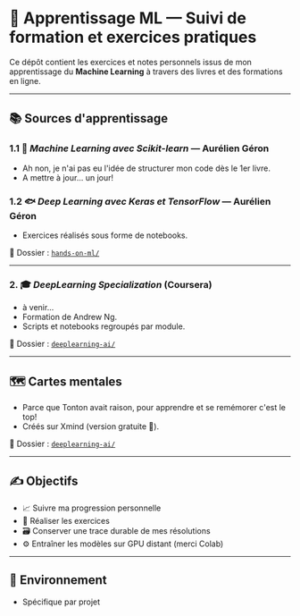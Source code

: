 # 🧠 Apprentissage ML — Suivi de formation et exercices pratiques

Ce dépôt contient les exercices et notes personnels issus de mon apprentissage du **Machine Learning** à travers des livres et des formations en ligne. 

---

## 📚 Sources d'apprentissage

### 1.1 🦎 *Machine Learning avec Scikit-learn* — Aurélien Géron
- Ah non, je n'ai pas eu l'idée de structurer mon code dès le 1er livre.
- A mettre à jour... un jour!

### 1.2 🐟 *Deep Learning avec Keras et TensorFlow* — Aurélien Géron
- Exercices réalisés sous forme de notebooks.

📁 Dossier : [`hands-on-ml/`](./hands-on-ml)

---

### 2. 🎓 *DeepLearning Specialization* (Coursera)
- à venir...
- Formation de Andrew Ng.
- Scripts et notebooks regroupés par module.

📁 Dossier : [`deeplearning-ai/`](./deeplearning-ai)

---

## 🗺️ Cartes mentales
- Parce que Tonton avait raison, pour apprendre et se remémorer c'est le top!
- Créés sur Xmind (version gratuite 🐀).

📁 Dossier : [`deeplearning-ai/`](./deeplearning-ai)

---
## ✍️ Objectifs

- 📈 Suivre ma progression personnelle
- 🧪 Réaliser les exercices 
- 🗃️ Conserver une trace durable de mes résolutions
- ⚙️ Entraîner les modèles sur GPU distant (merci Colab)

---

## 🌴 Environnement
- Spécifique par projet
